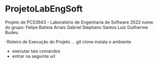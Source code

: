 # ProjetoLabEngSoft
Projeto de PCS3643 - Laboratório de Engenharia de Software 2022
nome do grupo:
Felipe Batista Arrais
Gabriel Stephano Santos
Luiz Guilherme Budeu

-Roteiro de Execução do Projeto
  ... git clone
instala o ambiente
-  executar tais comandos
-  entrar na seguinte url 